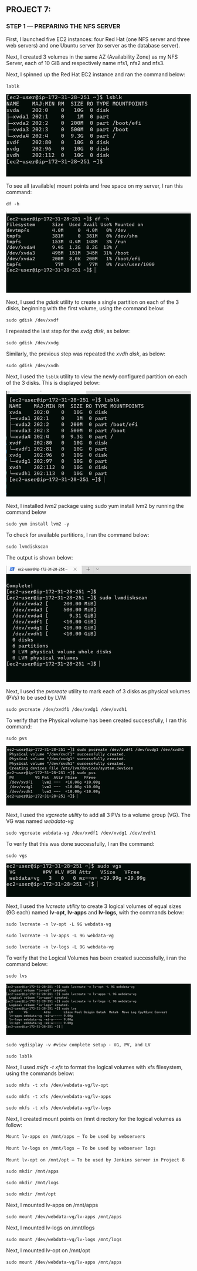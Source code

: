 ## PROJECT 7: 

### **STEP 1 — PREPARING THE NFS SERVER**

First, I launched five EC2 instances: four Red Hat (one NFS server and three web servers) and one Ubuntu server  (to server as the database server).


Next, I created 3 volumes in the same AZ (Availability Zone) as my NFS Server, each of 10 GiB and respectively name nfs1, nfs2 and nfs3.

Next, I spinned up the Red Hat EC2 instance and ran the command below:

`lsblk`

![](./Images/lsblk.PNG)

To see all (available) mount points and free space on my server, I ran this command:

`df -h`

![](./Images/df-h.PNG)


Next, I used the *gdisk* utility to create a single partition on each of the 3 disks, beginning with the first volume, using the command below:

`sudo gdisk /dev/xvdf`

I repeated the last step for the *xvdg disk*, as below:

`sudo gdisk /dev/xvdg`

Similarly, the previous step was repeated the *xvdh disk*, as below:

`sudo gdisk /dev/xvdh`

Next, I used the `lsblk` utility to view the newly configured partition on each of the 3 disks. This is displayed below:


![](./Images/lsblk-utiliy.PNG)


Next, I installed *lvm2* package using sudo yum install lvm2 by running the command below

`sudo yum install lvm2 -y`


To check for available partitions, I ran the command below:

`sudo lvmdiskscan`

The output is shown below:

![](./Images/discscan.PNG)


Next, I used the *pvcreate* utility to mark each of 3 disks as physical volumes (PVs) to be used by LVM

`sudo pvcreate /dev/xvdf1 /dev/xvdg1 /dev/xvdh1`

To verify that the Physical volume has been created successfully, I ran this command:

`sudo pvs`

![](./Images/pvcreate.PNG)

Next, I used the  *vgcreate utility* to add all 3 PVs to a volume group (VG). The VG was named *webdata-vg*

`sudo vgcreate webdata-vg /dev/xvdf1 /dev/xvdg1 /dev/xvdh1`


To verify that this was done successfully, I ran the command:

`sudo vgs`

![](./Images/vgs.PNG)

Next, I used the *lvcreate utility* to create 3 logical volumes of equal sizes (9G each) named **lv-opt**, **lv-apps** and **lv-logs**, with the commands below:

`sudo lvcreate -n lv-opt -L 9G webdata-vg`

`sudo lvcreate -n lv-apps -L 9G webdata-vg`

`sudo lvcreate -n lv-logs -L 9G webdata-vg`

To verify that the Logical Volumes has been created successfully, i ran the command below:

`sudo lvs`


![](./Images/lvs.PNG)

`sudo vgdisplay -v #view complete setup - VG, PV, and LV`


`sudo lsblk`

Next, I used *mkfs -t xfs* to format the logical volumes with xfs filesystem, using the commands below:

`sudo mkfs -t xfs /dev/webdata-vg/lv-opt`

`sudo mkfs -t xfs /dev/webdata-vg/lv-apps`

`sudo mkfs -t xfs /dev/webdata-vg/lv-logs`


Next, I created mount points on /mnt directory for the logical volumes as follow:

    Mount lv-apps on /mnt/apps – To be used by webservers

    Mount lv-logs on /mnt/logs – To be used by webserver logs

    Mount lv-opt on /mnt/opt – To be used by Jenkins server in Project 8

 `sudo mkdir /mnt/apps`

 `sudo mkdir /mnt/logs`

 `sudo mkdir /mnt/opt`

Next, I mounted lv-apps on /mnt/apps

`sudo mount /dev/webdata-vg/lv-apps /mnt/apps`

Next, I mounted lv-logs on /mnt/logs

`sudo mount /dev/webdata-vg/lv-logs /mnt/logs`

Next, I mounted lv-opt on /mnt/opt

`sudo mount /dev/webdata-vg/lv-apps /mnt/apps`

